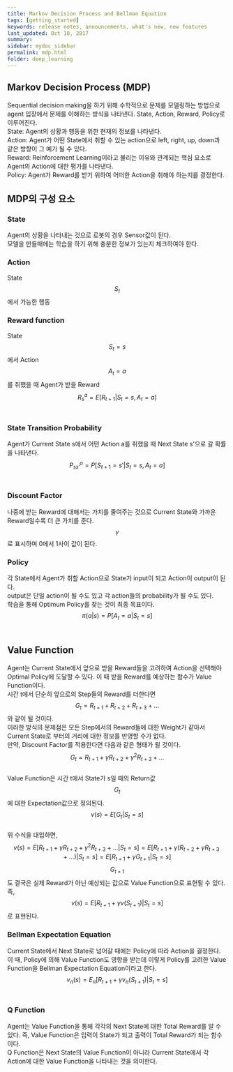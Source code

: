 ```yaml
---
title: Markov Decision Process and Bellman Equation
tags: [getting_started]
keywords: release notes, announcements, what's new, new features
last_updated: Oct 10, 2017
summary:
sidebar: mydoc_sidebar
permalink: mdp.html
folder: deep_learning
---
```


## Markov Decision Process (MDP)
Sequential decision making을 하기 위해 수학적으로 문제를 모델링하는 방법으로 agent 입장에서 문제를 이해하는 방식을 나타낸다. State, Action, Reward, Policy로 이루어진다.<br>
State: Agent의 상황과 행동을 위한 현재의 정보를 나타낸다.<br>
Action: Agent가 어떤 State에서 취할 수 있는 action으로 left, right, up, down과 같은 방향이 그 예가 될 수 있다.<br>
Reward: Reinforcement Learning이라고 불리는 이유와 관계되는 핵심 요소로 Agent의 Action에 대한 평가를 나타낸다.<br>
Policy: Agent가 Reward를 받기 위하여 어떠한 Action을 취해야 하는지를 결정한다.<br>


## MDP의 구성 요소
### State
Agent의 상황을 나타내는 것으로 로봇의 경우 Sensor값이 된다.<br>
모델을 만들때에는 학습을 하기 위해 충분한 정보가 있는지 체크하여야 한다.<br>
### Action
State $${ S }_{ t }$$에서 가능한 행동<br>
### Reward function
State $${ S }_{ t }=s$$에서 Action $${ A }_{ t }=a$$를 취했을 때 Agent가 받을 Reward<br>
$${ { R }_{ s }^{ a } }=E[{ R }_{ t+1 }|{ S }_{ t }=s,{ A }_{ t }=a]$$<br>
### State Transition Probability
Agent가 Current State s에서 어떤 Action a를 취했을 때 Next State s'으로 갈 확률을 나타낸다.<br>
$${ { P }_{ ss' }^{ a } }=P[{ S }_{ t+1 }=s'|{ S }_{ t }=s,{ A }_{ t }=a]$$<br>
### Discount Factor
나중에 받는 Reward에 대해서는 가치를 줄여주는 것으로 Current State와 가까운 Reward일수록 더 큰 가치를 준다.<br>
$$\gamma$$로 표시하며 0에서 1사이 값이 된다.<br>
### Policy
각 State에서 Agent가 취할 Action으로 State가 input이 되고 Action이 output이 된다.<br>
output은 단일 action이 될 수도 있고 각 action들의 probability가 될 수도 있다.<br>
학습을 통해 Optimum Policy를 찾는 것이 최종 목표이다.<br>
$${ \pi (a|s) }=P[{ A }_{ t }=a|{ S }_{ t }=s]$$<br>

## Value Function
Agent는 Current State에서 앞으로 받을 Reward들을 고려하여 Action을 선택해야 Optimal Policy에 도달할 수 있다. 이 때 받을 Reward를 예상하는 함수가 Value Function이다.<br>
시간 t에서 단순히 앞으로의 Step들의 Reward를 더한다면 $${ G }_{ t }={ R }_{ t+1 }+{ R }_{ t+2 }+{ R }_{ t+3 }+...$$와 같이 될 것이다.<br>
이러한 방식의 문제점은 모든 Step에서의 Reward들에 대한 Weight가 같아서 Current State로 부터의 거리에 대한 정보를 반영할 수가 없다.<br>
만약, Discount Factor를 적용한다면 다음과 같은 형태가 될 것이다.<br>
$${ G }_{ t }={ R }_{ t+1 }+\gamma{ R }_{ t+2 }+{ \gamma }^{ 2 }{ R }_{ t+3 }+...$$<br>
Value Function은 시간 t에서 State가 s일 때의 Return값 $${ G }_{ t }$$에 대한 Expectation값으로 정의된다.<br>
$$v(s) = E[{G}_{t}|{S}_{t}=s]$$<br>
위 수식을 대입하면, $$v(s)=E[{ R }_{ t+1 }+\gamma{ R }_{ t+2 }+{ \gamma }^{ 2 }{ R }_{ t+3 }+...|{S}_{t}=s] = E[{ R }_{ t+1 }+\gamma({ R }_{ t+2 }+\gamma{ R }_{ t+3 }+...)|{S}_{t}=s] = E[{ R }_{ t+1 }+\gamma{G}_{t+1}|{S}_{t}=s]$$$${G}_{t+1}$$도 결국은 실제 Reward가 아닌 예상되는 값으로 Value Function으로 표현될 수 있다.<br>
즉, $$v(s)=E[{ R }_{ t+1 }+\gamma v({S}_{t+1})|{S}_{t}=s]$$ 로 표현된다.<br>

### Bellman Expectation Equation
Current State에서 Next State로 넘어갈 때에는 Policy에 따라 Action을 결정한다. 이 때, Policy에 의해 Value Function도 영향을 받는데 이렇게 Policy를 고려한 Value Function을 Bellman Expectation Equation이라고 한다.<br>
$${v}_{\pi}(s)={E}_{\pi}[{ R }_{ t+1 }+\gamma {v}_{\pi}({S}_{t+1})|{S}_{t}=s]$$<br>

### Q Function
Agent는 Value Function을 통해 각각의 Next State에 대한 Total Reward를 알 수 있다. 즉, Value Function은 입력이 State가 되고 출력이 Total Reward가 되는 함수이다.<br>
Q Function은 Next State의 Value Function이 아니라 Current State에서 각 Action에 대한 Value Function을 나타내는 것을 의미한다.<br>
